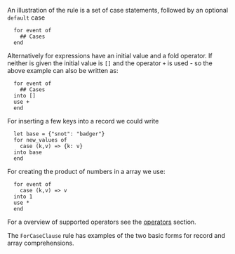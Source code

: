 
An illustration of the rule is a set of case statements, followed by an optional `default` case

```tremor
  for event of
    ## Cases
  end
```

Alternatively for expressions have an initial value and a fold operator. If neither is given the
initial value is `[]` and the operator `+` is used - so the above example can also be written as:

```tremor
  for event of
    ## Cases
  into []
  use +
  end
```

For inserting a few keys into a record we could write

```tremor
  let base = {"snot": "badger"}
  for new_values of
    case (k,v) => {k: v}
  into base
  end
```

For creating the product of numbers in a array we use:

```tremor
  for event of
    case (k,v) => v
  into 1
  use *
  end
```

For a overview of supported operators see the [operators](./../expressions/#operators) section.

The `ForCaseClause` rule has examples of the two basic forms for record and array comprehensions.